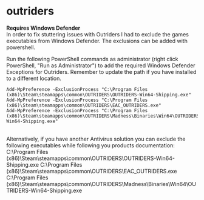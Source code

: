 # outriders
**Requires Windows Defender**
<br/>
In order to fix stuttering issues with Outriders I had to exclude the games executables from Windows Defender. The exclusions can be added with powershell.

Run the following PowerShell commands as administrator (right click PowerShell, "Run as Administrator") to add the required Windows Defender Exceptions for Outriders. Remember to update the path if you have installed to a different location.

```
Add-MpPreference -ExclusionProcess "C:\Program Files (x86)\Steam\steamapps\common\OUTRIDERS\OUTRIDERS-Win64-Shipping.exe"
Add-MpPreference -ExclusionProcess "C:\Program Files (x86)\Steam\steamapps\common\OUTRIDERS\EAC_OUTRIDERS.exe"
Add-MpPreference -ExclusionProcess "C:\Program Files (x86)\Steam\steamapps\common\OUTRIDERS\Madness\Binaries\Win64\OUTRIDERS-Win64-Shipping.exe"
```
<br/>
Alternatively, if you have another Antivirus solution you can exclude the following executables while following you products documentation:
C:\Program Files (x86)\Steam\steamapps\common\OUTRIDERS\OUTRIDERS-Win64-Shipping.exe
C:\Program Files (x86)\Steam\steamapps\common\OUTRIDERS\EAC_OUTRIDERS.exe
C:\Program Files (x86)\Steam\steamapps\common\OUTRIDERS\Madness\Binaries\Win64\OUTRIDERS-Win64-Shipping.exe

